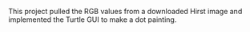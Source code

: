 This project pulled the RGB values from a downloaded Hirst image and implemented the Turtle GUI to make a dot painting.
